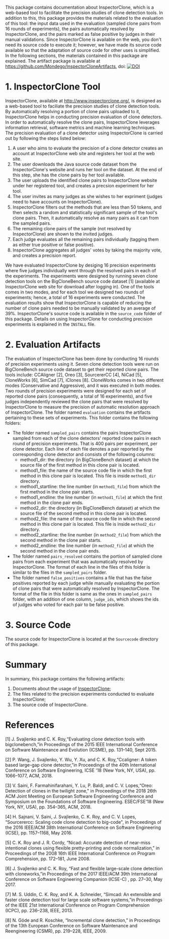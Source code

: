 This package contains documentation about InspectorClone, which is a web-based tool to facilitate the precision studies of clone detection tools. In addition to this, this package provides the materials related to the evaluation of this tool: the input data used in the evaluation (sampled clone pairs from 16 rounds of experiments), the pairs automatically resolved by InspectorClone, and the pairs marked as false positive by judges in their manual validations. Since InspectorClone is available on the web, you don't need its source code to execute it; however, we have made its source code available  so that the adaptation of source code for other uses is simplified. In the following sections, the materials contained in this package are explained. The artifact package is available at https://github.com/Mondego/InspectorCloneArtifacts, doi: [![DOI](https://zenodo.org/badge/165176877.svg)](https://zenodo.org/badge/latestdoi/165176877)

# 1. InspectorClone Tool
InspectorClone, available at http://www.inspectorclone.org/, is designed as a web-based tool to faciliate the precision studies of clone detection tools. By automatically resolving a portion of clone pairs uploaded to it, InspectorClone helps in conducting precision evaluation of clone detectors. In order to automatically resolve the clone pairs, InspectorClone leverages information retrieval, software metrics and machine learning techniques. The precision evaluation of a clone detector using InspectorClone is carried out by following the steps listed below:
1. A  user who aims to evaluate the precision of a clone detector creates an account at  InspectorClone web site and registers her tool at the web site.
1. The user  downloads  the  Java source code dataset from the InspectorClone's website and runs her tool on the dataset. At the end of this step, she has the clone pairs by her tool available.
1. The user uploads the identified clone pairs to InspectorClone website under her registered tool, and creates a precsion experiment for her tool.
1. The user invites as many judges as she wishes to her expriment (judges need to have accounts on InspectorClone).
1. InspectorClone filters out the methods that are less than 50 tokens, and then  selects  a  random  and statistically significant sample of the tool's clone pairs. Then, it automatically resolve as many pairs as it can from the sampled pairs.
1. The remaining  clone pairs  of  the  sample (not resolved by InspectorClone) are shown to the invited judges.
1. Each judge evaluates all the remaining pairs individually (tagging them as either true positive or false positive).
1. InspectorClone aggregates all judges' votes by taking the majority vote, and creates a precision report.

We have evaluated InspectorClone by desiging 16 precision experiments where five judges individually went through the resolved pairs in each of the experiments. The experiments were designed by running seven clone detection tools on the BigCloneBench source code dataset [1] (available at InspectorClone web site for download after logging in). One of the tools comes in two modes, and for each tool we designed two rounds of experiments; hence, a total of 16 experiments were conducted. The evaluation results show that InspectorClone is capable of reducing the number of clone pairs needed to be manually validated by an average of 39%. InspectorClone's source code is available in the `source_code` folder of this package.
Details on using InspectorClone for conducting precision experiments is explained in the `INSTALL` file.

# 2. Evaluation Artifacts
The evaluation of InspectorClone has been done by conducting 16 rounds of precision experiments using it. Seven clone detection tools were run on BigCloneBench source code dataset to get their reported clone pairs. The tools include: CCAligner [2], Oreo [3], SourcererCC [4], NiCad [5], CloneWorks [6], SimCad [7], iClones [8]. CloneWorks comes in two different modes (Conservative and Aggressive), and it was executed in both modes. Two rounds of precision experiments were designed for each set of reported clone pairs (consequently, a total of 16 experiments), and five judges independently reviewed the clone pairs that were resolved by InspectorClone to measure the precision of automatic resolution approach of InspectorClone. The folder named `evaluation` contains the artifacts pertaining to these sets of experiments. This folder contains the following folders:
* The folder named `sampled_pairs` contains the pairs InspectorClone sampled from each of the clone detectors' reported clone pairs in each round of precision experiments. That is 400 pairs per experiment, per clone detector. Each line of each file denotes a pair reported by the corresponding clone detector and consists of the following columns:
  * method1_dir: the directory (in BigCloneBench dataset) at which the source file of the first method in this clone pair is located. 
  * method1_file: the name of the source code file in which the first method in this clone pair is located. This file is inside `method1_dir` directory.
  * method1_startline: the line number  (in `method1_file`) from which the first method in the clone pair starts. 
  * method1_endline: the line number (in `method1_file`) at which the first method in the clone pair ends.
  * method2_dir: the directory (in BigCloneBench dataset) at which the source file of the second method in this clone pair is located.
  * method2_file: the name of the source code file in which the second method in this clone pair is located. This file is inside `method2_dir` directory.
  * method2_startline: the line number  (in `method2_file`) from which the second method in the clone pair starts. 
  * method2_endline: the line number (in `method2_file`) at which the second method in the clone pair ends.
* The folder named `pairs_resolved` contains the portion of sampled clone pairs from each experiment that was automatically resolved by InspectorClone. The format of each line in the files of this folder is similar to the files in the `sampled_pairs` folder.
* The folder named `false_positives` contains a file that has the false positives reported by each judge while manually evaluating the portion of clone pairs that were automatically resolved by InspectorClone. The format of the file in this folder is same as the ones in `sampled_pairs` folder, with an addition of one column, `judge_ids`, which shows the ids of judges who voted for each pair to be false positive.
# 3. Source Code
The source code for InspectorClone is located at the `Sourcecode` directory of this package.

# Summary
In summary, this package contains the following artifacts:
1.	Documents about the usage of [InspectorClone](http://www.inspectorclone.org/);
2.	The files related to the precision experiments conducted to evaluate InspectorClone;
3.	The source code of InspectorClone.

# References
[1] J.  Svajlenko  and  C.  K.  Roy,“Evaluating  clone  detection  tools  with bigclonebench,”in Proceedings of the 2015  IEEE  International  Conference  on  Software Maintenance and Evolution (ICSME), pp. 131–140, Sept 2015.

[2] P. Wang, J. Svajlenko, Y. Wu, Y. Xu, and C. K. Roy,“Ccaligner: A token based large-gap clone detector,”in Proceedings of the 40th International Conference on Software Engineering, ICSE '18 (New York, NY, USA), pp. 1066–1077, ACM, 2018.

[3] V. Saini, F. Farmahinifarahani, Y. Lu, P. Baldi, and C. V. Lopes,“Oreo: Detection of clones in the twilight zone," in Proceedings of the 2018 26th ACM Joint Meeting on European Software Engineering Conference and Symposium on the Foundations of Software Engineering. ESEC/FSE'18 (New York, NY, USA), pp. 354–365, ACM, 2018.

[4] H. Sajnani, V. Saini, J. Svajlenko, C. K. Roy, and C. V. Lopes, “Sourcerercc: Scaling code clone detection to big-code", in Proceedings of the 2016 IEEE/ACM 38th International  Conference  on  Software  Engineering  (ICSE),  pp.  1157–1168, May 2016.

[5] C.  K.  Roy  and  J.  R.  Cordy,  “Nicad:  Accurate  detection  of  near-miss intentional clones using flexible pretty-printing and code normalization," in Proceedings of the 2008 16th IEEE International Conference on Program Comprehension, pp. 172–181, June 2008.

[6] J. Svajlenko and C. K. Roy, “Fast and flexible large-scale clone detection with cloneworks,”in Proceedings of the 2017 IEEE/ACM 39th International Conference on Software Engineering Companion (ICSE-C) , pp. 27–30, May 2017.

[7] M. S. Uddin, C. K. Roy, and K. A. Schneider, “Simcad: An extensible and  faster  clone  detection  tool  for  large  scale  software  systems,”in Proceedings of the IEEE 21st International Conference on Program Comprehension (ICPC), pp. 236–238, IEEE, 2013.

[8] N.  Göde  and  R.  Koschke,  “Incremental  clone  detection,” in Proceedings of the 13th European  Conference  on  Software  Maintenance  and  Reengineering (CSMR), pp. 219–228, IEEE, 2009.

